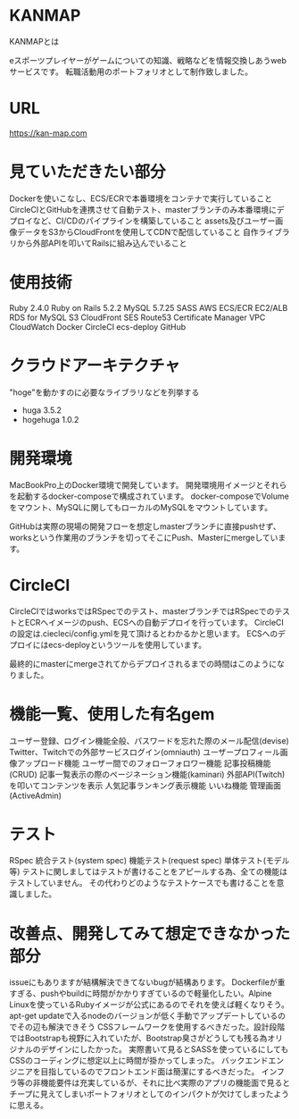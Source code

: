 # KANMAP
 
KANMAPとは

eスポーツプレイヤーがゲームについての知識、戦略などを情報交換しあうwebサービスです。 転職活動用のポートフォリオとして制作致しました。

# URL
https://kan-map.com
 
# 見ていただきたい部分
 
Dockerを使いこなし、ECS/ECRで本番環境をコンテナで実行していること
CircleCIとGitHubを連携させて自動テスト、masterブランチのみ本番環境にデプロイなど、CI/CDのパイプラインを構築していること
assets及びユーザー画像データをS3からCloudFrontを使用してCDNで配信していること
自作ライブラリから外部APIを叩いてRailsに組み込んでいること
 
# 使用技術
 
Ruby 2.4.0
Ruby on Rails 5.2.2
MySQL 5.7.25
SASS
AWS
ECS/ECR
EC2/ALB
RDS for MySQL
S3
CloudFront
SES
Route53
Certificate Manager
VPC
CloudWatch
Docker
CircleCI
ecs-deploy
GitHub
 
# クラウドアーキテクチャ
 
"hoge"を動かすのに必要なライブラリなどを列挙する
 
* huga 3.5.2
* hogehuga 1.0.2
 
# 開発環境
 
MacBookPro上のDocker環境で開発しています。 開発環境用イメージとそれらを起動するdocker-composeで構成されています。 docker-composeでVolumeをマウント、MySQLに関してもローカルのMySQLをマウントしています。

GitHubは実際の現場の開発フローを想定しmasterブランチに直接pushせず、worksという作業用のブランチを切ってそこにPush、Masterにmergeしています。
 
# CircleCI
 
CircleCIではworksではRSpecでのテスト、masterブランチではRSpecでのテストとECRへイメージのpush、ECSへの自動デプロイを行っています。 CircleCIの設定は.ciecleci/config.ymlを見て頂けるとわかるかと思います。 ECSへのデプロイにはecs-deployというツールを使用しています。

最終的にmasterにmergeされてからデプロイされるまでの時間はこのようになりました。
 
# 機能一覧、使用した有名gem
ユーザー登録、ログイン機能全般、パスワードを忘れた際のメール配信(devise)
Twitter、Twitchでの外部サービスログイン(omniauth)
ユーザープロフィール画像アップロード機能
ユーザー間でのフォローフォロワー機能
記事投稿機能(CRUD)
記事一覧表示の際のページネーション機能(kaminari)
外部API(Twitch)を叩いてコンテンツを表示
人気記事ランキング表示機能
いいね機能
管理画面(ActiveAdmin)
 
# テスト
 
RSpec
統合テスト(system spec)
機能テスト(request spec)
単体テスト(モデル等)
テストに関しましてはテストが書けることをアピールする為、全ての機能はテストしていません。 その代わりどのようなテストケースでも書けることを意識しました。

# 改善点、開発してみて想定できなかった部分

issueにもありますが結構解決できてないbugが結構あります。
Dockerfileが重すぎる、pushやbuildに時間がかかりすぎているので軽量化したい。Alpine Linuxを使っているRubyイメージが公式にあるのでそれを使えば軽くなりそう。apt-get updateで入るnodeのバージョンが低く手動でアップデートしているのでその辺も解決できそう
CSSフレームワークを使用するべきだった。設計段階ではBootstrapも視野に入れていたが、Bootstrap臭さがどうしても残る為オリジナルのデザインにしたかった。 実際書いて見るとSASSを使っているにしてもCSSのコーディングに想定以上に時間が掛かってしまった。 バックエンドエンジニアを目指しているのでフロントエンド面は簡潔にするべきだった。
インフラ等の非機能要件は充実しているが、それに比べ実際のアプリの機能面で見るとチープに見えてしまいポートフォリオとしてのインパクトが欠けてしまったように思える。